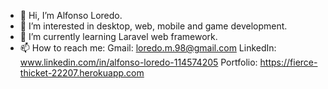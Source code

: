 - 👋 Hi, I’m Alfonso Loredo.
- 👀 I’m interested in desktop, web, mobile and game development.
- 🌱 I’m currently learning Laravel web framework.
- 📫 How to reach me:
      Gmail: loredo.m.98@gmail.com
      LinkedIn: www.linkedin.com/in/alfonso-loredo-114574205
      Portfolio: https://fierce-thicket-22207.herokuapp.com

<!---
Weroo/Weroo is a ✨ special ✨ repository because its `README.md` (this file) appears on your GitHub profile.
You can click the Preview link to take a look at your changes.
--->
